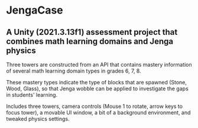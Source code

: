 # JengaCase
## A Unity (2021.3.13f1) assessment project that combines math learning domains and Jenga physics
Three towers are constructed from an API that contains mastery information of several math learning domain types in grades 6, 7, 8.

These mastery types indicate the type of blocks that are spawned (Stone, Wood, Glass), so that Jenga wobble can be applied to investigate the gaps in students' learning.

Includes three towers, camera controls (Mouse 1 to rotate, arrow keys to focus tower), a movable UI window, a bit of a background environment, and tweaked physics settings. 
